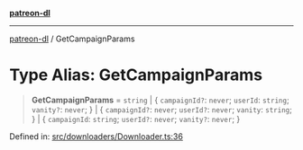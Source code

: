 [**patreon-dl**](../README.md)

***

[patreon-dl](../README.md) / GetCampaignParams

# Type Alias: GetCampaignParams

> **GetCampaignParams** = `string` \| \{ `campaignId?`: `never`; `userId`: `string`; `vanity?`: `never`; \} \| \{ `campaignId?`: `never`; `userId?`: `never`; `vanity`: `string`; \} \| \{ `campaignId`: `string`; `userId?`: `never`; `vanity?`: `never`; \}

Defined in: [src/downloaders/Downloader.ts:36](https://github.com/patrickkfkan/patreon-dl/blob/564e431e409ad640819c7b5ad600451c2bd07930/src/downloaders/Downloader.ts#L36)
